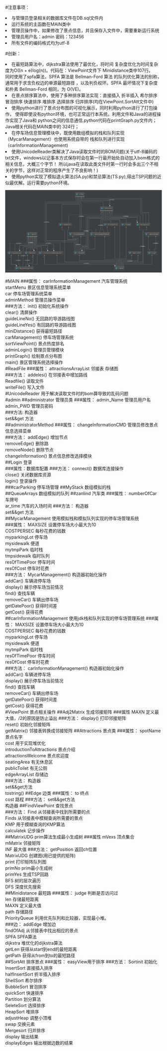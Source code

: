 #注意事项：
<li>与管理员登录相关的数据库文件在DB.sql文件内
<li>运行系统的主函数在MAIN类中
<li>管理员操作中，如果修改了景点信息，并且保存入文件中，需要重新运行系统
<li>管理员用户名：admin 密码：123456
<li>所有文件的编码格式均为utf-8

#创新：
<li>在最短路算法中，dijkstra算法使用了最优化，将时间
复杂度优化为时间复杂度为O((n + e)log(n))。代码在：ViewPoint文件下
Minidistance类中107行。<br>同时使用了spfa算法，SPFA 算法是 Bellman-Ford
算法 的队列优化算法的别称，通常用于求含负权边的单源最短路径
，以及判负权环。SPFA 最坏情况下复杂度和朴素 Bellman-Ford
 相同，为 O(VE)。
<li>在景点排序算法中，使用了多种排序算法实现：直接插入 折半插入 希尔排序 
冒泡排序 快速排序 堆排序 选择排序 归并排序(均在ViewPoint.SortAtt文件中)
<li>使用python进行了景点分布图的可视化展示，同时利用python进行了打包操作，
使得即使没有python环境，也可正常运行本系统。利用文件和Java的进程操作实现了Java和
python之间的信息通信.python代码在printGraph.py文件内；Java相关代码在MAIN类中的
324行；
<li>在停车场信息管理模块中，既使用数组模拟的栈和队列实现（MycarManagement）也使用系统自带的
栈和队列进行实现（carInformationManagement)
<li>使用UnicodeReader类解决了Java读取文件时的BOM问题(关于utf-8编码的txt文件，windows以记事本方式保存时会在第一行最开始处自动加入bom格式的相关信息，大概三个字节！
所以java在读取此类文件时第一行时会多出三个不相关的字节，这样对正常的程序产生了不良影响！)
<li>使用python实现了模拟退火算法(SA.py)和禁忌算法(TS.py),得出TSP问题的近似最优解。运行需要python环境。

![avatar](MAIN.jpg)

#MAIN
 ###属性：
 carInformationManagement 汽车管理系统<br>
 startMenu 景区信息管理系统菜单<br>
 car 停车场管理系统菜单<br>
 adminMethod 管理员操作菜单<br>
 ###方法：
 init() 初始化系统操作<br>
 clear() 清屏操作<br>
 guideLineNo() 无回路的导游路线图<br>
 guideLineYes() 有回路的导游路线图<br>
 miniDistance() 获得最短路径<br>
 carManagement() 停车场管理系统<br>
 sortViewPoint() 景点热度排名<br>
 adminLogin() 管理员管理模块<br>
 printGraph() 绘制景点分布图<br>
 main() 景区管理系统选择操作<br>
#ReadFile
 ###属性：
 attractionsArrayList 邻接表 存储图 <br>
 ###方法：
 addeles() 在邻接表中增加路线<br>
 Readfile() 读取文件<br>
 writeFile() 写入文件<br>
#UnicodeReader
 用于解决读取文件时的bom算导致的乱码问题<br>
 #admin
 ##administrator
 管理员类
 ###属性：
 admin_Name 管理员用户名<br>
 admin_PWD 管理员密码<br>
 ###方法:
 构造器 <br>
 set&&get 方法<br>
 ##administratorMethod
 ###属性：
 changeInformationCMD 管理员修改景点信息选择菜单<br>
 ###方法：
 addEdge() 增加节点<br>
 removeEdge() 删除路<br>
 removeNode() 删除节点<br>
 changeInformation() 景点信息修改选择模块<br>
 ##Login
 登录<br>
 ###属性：数据库配置
 ###方法：
 connect() 数据库连接操作<br>
 close() 关闭数据库资源<br>
 login() 登录操作<br>
 ###carParking 停车场管理
 ##MyStack 
 数组模拟的栈<br>
 ##QueueArrays
 数组模拟的队列
 ##zanlind
 汽车类
 ###属性：
 numberOfCar 车牌号<br>
 ar_time 汽车的入场时间
 ###方法：
 构造器 <br>
 set&&get 方法<br>
 ##MycarManagement
 使用模拟栈和模拟队列实现的停车场管理系统<br>
 ###属性：
 MAXSIZE 设置停车场大小最大为10<br>
 COSTPERSEC 每秒花费的钱数<br>
 myparkingLot 停车场<br>
 mysidewalk 便道<br>
 mytmpPark 临时栈<br>
 tmpsidewalk 临时队列<br>
 resOfTimePoor 停车时间<br>
 resOfCost 停车时花费<br>
 ###方法：
 MycarManagement() 构造器初始化操作<br>
 addCar() 车辆进停车场<br>
 display() 展示停车场当前情况<br>
 find() 查找车辆<br>
 removeCar() 车辆出停车场<br>
 getDatePoor() 获得时间差<br>
 getCost() 获得花费<br>
 ##carInformationManagement
 使用jdk栈和队列实现的停车场管理系统
 ###属性：
  MAXSIZE 设置停车场大小最大为10<br>
  COSTPERSEC 每秒花费的钱数<br>
  myparkingLot 停车场<br>
  mysidewalk 便道<br>
  mytmpPark 临时栈<br>
  resOfTimePoor 停车时间<br>
  resOfCost 停车时花费<br>
  ###方法：
  carInformationManagement() 构造器初始化操作<br>
  addCar() 车辆进停车场<br>
  display() 展示停车场当前情况<br>
  find() 查找车辆<br>
  removeCar() 车辆出停车场<br>
  getDatePoor() 获得时间差<br>
  getCost() 获得花费<br>
 #ViewPoint
  景点相关操作
  ##Adj2Matrix
  生成邻接矩阵
  ###属性
  MAXN 定义最大值，/2的原因是防止溢出
  ###方法：
  display() 打印邻接矩阵<br>
  reset() 初始化邻接矩阵<br>
  getMatrix() 邻接表转换成邻接矩阵
  ##Attractions
  景点类
  ###属性：
  spotName 景点名字<br>
  cost 用于实现堆优化<br>
  introductionToAttractions 景点介绍<br>
  attractionsWelcome 景点欢迎度<br>
  seatingArea 有无休息区<br>
  publicToilet 有无公厕<br>
  edgeArrayList 存储边<br>
  ###方法：
  构造器<br>
  set&&get方法<br>
  tostring()
  ##Edge
  边类
  ###属性：
  to 终点<br>
  cost 路程
  ###方法：
  set&&get方法<br>
  构造器
  ##FindViewPoint
  查找景点<br>
  ###方法：
  Find 从邻接表中找到所需要的点<br>
  Finds 从邻接表中模糊查询所需要的景点<br>
  KMP 用于模糊查询的KMP算法<br>
  calculatek 记步操作<br>
  ##MatrixUDG
  prim算法生成最小生成树
  ###属性
  mVexs 顶点集合<br>
  mMatrix 邻接矩阵<br>
  INF 最大值
  ###方法：
  getPosition 返回ch位置<br>
  MatrixUDG  创建图(用已提供的矩阵)<br>
  print 打印矩阵队列图<br>
  primNo prim最小生成树<br>
  primYes 生成TSP回路 <br>
  BFS 树的层次遍历<br>
  DFS 深度优先搜索<br>
  ##Minidistance
  最短路
  ###属性：
  judge 判断是否访问过<br>
  len 存储最短距离<br>
  MAXN 定义最大值<br>
  path 存储路径<br>
  PriorityQueue 利用优先队列和比较器，实现最小堆。<br>
  ###边：
  addEdge 增加边<br>
  findOfAdj 从邻接表中找出相应的景点<br>
  SPFA SPFA算法<br>
  dijkstra 堆优化的dijkstra算法<br>
  getLen 获得从start到end的最短距离<br>
  getPath 获得从from到to的最短路径<br>
  ##SortAtt
  排序景点
  ###属性：
  easyView用于排序
  ###方法：
  Sortinit 初始化<br>
  InsertSort  直接插入排序<br>
  halfInsertSort 折半插入排序<br>
  ShellSort 希尔排序<br>
  BubbleSort 冒泡排序<br>
  quickSort 快速排序<br>
  Partition 划分算法<br>
  SeleteSort 选择排序<br>
  HeapSort 堆排序<br>
  adjustHeap 调整小顶堆<br>
  swap 交换元素<br>
  Mergesort 归并排序<br>
  display 输出结果<br>
  displayEdges 输出根据边数的结果<br>
